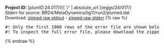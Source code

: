 **Project ID:** [plumID:24.017]({{ '/' | absolute_url }}eggs/24/017/)  
Stderr for source:  BRD4/MetaDynamics/lig11/run2/plumed.dat   
Download: [zipped raw stdout](plumed.dat.plumed_master.stdout.txt.zip) - [zipped raw stderr](plumed.dat.plumed_master.stderr.txt.zip) 
{% raw %}
<pre>
#! Only the first 1000 rows of the error file are shown below
#! To inspect the full error file, please download the zipped raw stderr file above
</pre>
{% endraw %}
